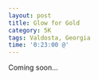 ```yaml
---
layout: post
title: Glow for Gold
category: 5K
tags: Valdosta, Georgia
time: '0:23:00 @'
---
```

Coming soon...